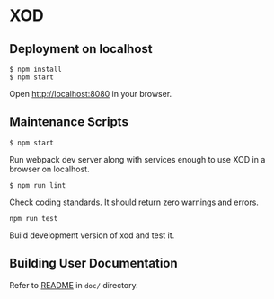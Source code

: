 XOD
===

Deployment on localhost
-----------------------

    $ npm install
    $ npm start

Open <http://localhost:8080> in your browser.

Maintenance Scripts
-------------------

    $ npm start

Run webpack dev server along with services enough to use XOD in a browser on
localhost.

    $ npm run lint

Check coding standards. It should return zero warnings and errors.

    npm run test

Build development version of xod and test it.

Building User Documentation
---------------------------

Refer to [README](doc/README.md) in `doc/` directory.
